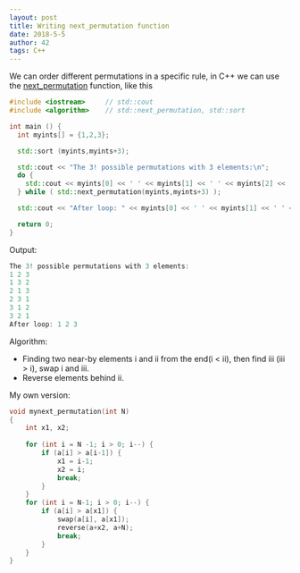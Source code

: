 ```yaml
---
layout: post
title: Writing next_permutation function
date: 2018-5-5
author: 42
tags: C++
---
```


We can order different permutations in a specific rule, in C++ we can use the [next_permutation][1] function, like this 

```cpp
#include <iostream>     // std::cout
#include <algorithm>    // std::next_permutation, std::sort

int main () {
  int myints[] = {1,2,3};

  std::sort (myints,myints+3);

  std::cout << "The 3! possible permutations with 3 elements:\n";
  do {
    std::cout << myints[0] << ' ' << myints[1] << ' ' << myints[2] << '\n';
  } while ( std::next_permutation(myints,myints+3) );

  std::cout << "After loop: " << myints[0] << ' ' << myints[1] << ' ' << myints[2] << '\n';

  return 0;
}
```

Output:

```cpp
The 3! possible permutations with 3 elements:
1 2 3
1 3 2
2 1 3
2 3 1
3 1 2
3 2 1
After loop: 1 2 3 
```

Algorithm:

* Finding two near-by elements i and ii from the end(i < ii), then find iii (iii > i), swap i and iii.
* Reverse elements behind ii.

 

My own version: 

```c
void mynext_permutation(int N)
{
    int x1, x2; 
  
    for (int i = N -1; i > 0; i--) {
        if (a[i] > a[i-1]) {
            x1 = i-1;
            x2 = i;
            break;
        }   
    }   
    for (int i = N-1; i > 0; i--) {
        if (a[i] > a[x1]) {
            swap(a[i], a[x1]);
            reverse(a+x2, a+N); 
            break;
        }   
    }   
}

```











[1]: http://www.cplusplus.com/reference/algorithm/next_permutation/